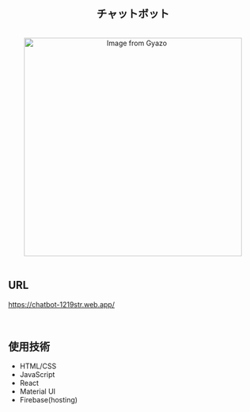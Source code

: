 <br />

<h2 align="center">チャットボット</h2>

<br />

<div align="center">
<a href="https://gyazo.com/83772add7c6906e1d5cd8491b17f02cb"><img src="https://i.gyazo.com/83772add7c6906e1d5cd8491b17f02cb.gif" alt="Image from Gyazo" width="440"/></a>
</div>

<br />

## URL

https://chatbot-1219str.web.app/

<br />

## 使用技術

- HTML/CSS
- JavaScript
- React
- Material UI
- Firebase(hosting)
